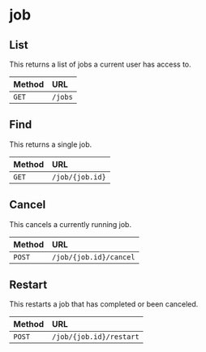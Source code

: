 # job

## List

This returns a list of jobs a current user has access to.

| Method | URL     |
| :----- | :------ |
| `GET`  | `/jobs` |

## Find

This returns a single job.

| Method | URL                     |
| :----- | :---------------------- |
| `GET`  | `/job/{job.id}` |

## Cancel

This cancels a currently running job.

| Method | URL                     |
| :----- | :---------------------- |
| `POST`  | `/job/{job.id}/cancel` |

## Restart

This restarts a job that has completed or been canceled.

| Method | URL                     |
| :----- | :---------------------- |
| `POST`  | `/job/{job.id}/restart` |

